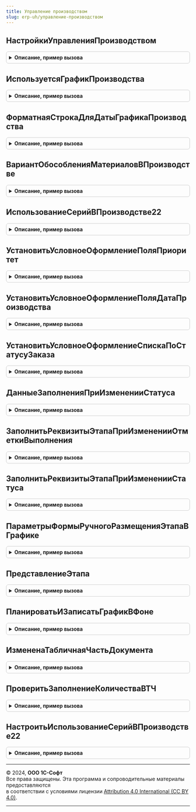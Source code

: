 ```yaml
---
title: Управление производством
slug: erp-uh/управление-производством
---
```



## НастройкиУправленияПроизводством
<details style="margin: 1em 0; padding: 0.5em; border: 1px solid #ccc; border-radius: 6px;">

<summary style="font-weight: bold; cursor: pointer;">Описание, пример вызова</summary>

```bsl

// Получает настройки подсистемы "Межцеховое управление"
//
// Возвращаемое значение:
//   - Структура - настройки управления производством.
//
Функция НастройкиУправленияПроизводством() Экспорт
```

Пример вызова
```bsl
Результат = УправлениеПроизводством.НастройкиУправленияПроизводством() 
```
</details>

## ИспользуетсяГрафикПроизводства
<details style="margin: 1em 0; padding: 0.5em; border: 1px solid #ccc; border-radius: 6px;">

<summary style="font-weight: bold; cursor: pointer;">Описание, пример вызова</summary>

```bsl

// Определяет используется ли график производства.
//
// Параметры:
//  НаборКонстант - КонстантыНабор - значения констант.
//
// Возвращаемое значение:
//   Булево - Истина, если график производства используется.
//
Функция ИспользуетсяГрафикПроизводства(НаборКонстант = Неопределено) Экспорт
```

Пример вызова
```bsl
Результат = УправлениеПроизводством.ИспользуетсяГрафикПроизводства(НаборКонстант);
```
</details>

## ФорматнаяСтрокаДляДатыГрафикаПроизводства
<details style="margin: 1em 0; padding: 0.5em; border: 1px solid #ccc; border-radius: 6px;">

<summary style="font-weight: bold; cursor: pointer;">Описание, пример вызова</summary>

```bsl

// Определяет форматную строку для даты графика производства
//
// Параметры:
//  НаборКонстант - КонстантыНабор - значения констант.
//
// Возвращаемое значение:
//  Строка - форматная строка
//
Функция ФорматнаяСтрокаДляДатыГрафикаПроизводства(НаборКонстант = Неопределено) Экспорт
```

Пример вызова
```bsl
Результат = УправлениеПроизводством.ФорматнаяСтрокаДляДатыГрафикаПроизводства(НаборКонстант);
```
</details>

## ВариантОбособленияМатериаловВПроизводстве
<details style="margin: 1em 0; padding: 0.5em; border: 1px solid #ccc; border-radius: 6px;">

<summary style="font-weight: bold; cursor: pointer;">Описание, пример вызова</summary>

```bsl

// Возвращает вариант обособление материалов в производстве.
//
// Параметры:
//  ХозяйственнаяОперация - ПеречислениеСсылка.ХозяйственныеОперации, Неопределено -
//  ДинамическаяСтруктура - Булево -
//
// Возвращаемое значение:
//  ПеречислениеСсылка.ВариантыОбособленияМатериаловВПроизводстве - вариант обособление материалов в производстве.
//
Функция ВариантОбособленияМатериаловВПроизводстве( Экспорт
```

Пример вызова
```bsl
Результат = УправлениеПроизводством.ВариантОбособленияМатериаловВПроизводстве();
```
</details>

## ИспользованиеСерийВПроизводстве22
<details style="margin: 1em 0; padding: 0.5em; border: 1px solid #ccc; border-radius: 6px;">

<summary style="font-weight: bold; cursor: pointer;">Описание, пример вызова</summary>

```bsl

// Определяет, используются ли серии в производстве версии 2.2.
//
// Возвращаемое значение:
//  Структура - структура со следующими ключами:
//  *ИспользоватьСерииНоменклатуры - Булево - признак использование серий номенклатуры.
//  *УчитыватьСебестоимостьПоСериям - Булево - признак учета себестоимости по сериям.
//
Функция ИспользованиеСерийВПроизводстве22() Экспорт
```

Пример вызова
```bsl
Результат = УправлениеПроизводством.ИспользованиеСерийВПроизводстве22() 
```
</details>

## УстановитьУсловноеОформлениеПоляПриоритет
<details style="margin: 1em 0; padding: 0.5em; border: 1px solid #ccc; border-radius: 6px;">

<summary style="font-weight: bold; cursor: pointer;">Описание, пример вызова</summary>

```bsl

// Добавляет на форму списка условное оформление для поля Приоритет.
//
// Параметры:
//  Форма             - ФормаКлиентскогоПриложения - форма.
//  ИмяСписка         - Строка - имя динамического списка.
//  ИмяПоля           - Строка - имя поля Приоритет динамического списка.
//  ИмяЭлемента       - Строка - имя колонки Приоритет динамического списка.
//  ИспользуетсяОтбор - Булево - Истина, если используется отбор и для него необходимо установить условное оформление.
//  ИмяПоляОтбора     - Строка - имя реквизита формы для отбора.
//  ИмяЭлементаОтбора - Строка - имя элемента формы для отбора.
//
Процедура УстановитьУсловноеОформлениеПоляПриоритет(Форма, ИмяСписка, ИмяПоля, ИмяЭлемента, ИспользуетсяОтбор = Ложь, ИмяПоляОтбора = Неопределено, ИмяЭлементаОтбора = Неопределено) Экспорт
```

Пример вызова
```bsl
УправлениеПроизводством.УстановитьУсловноеОформлениеПоляПриоритет(Форма, ИмяСписка, ИмяПоля, ИмяЭлемента, ИспользуетсяОтбор, ИмяПоляОтбора, ИмяЭлементаОтбора);
```
</details>

## УстановитьУсловноеОформлениеПоляДатаПроизводства
<details style="margin: 1em 0; padding: 0.5em; border: 1px solid #ccc; border-radius: 6px;">

<summary style="font-weight: bold; cursor: pointer;">Описание, пример вызова</summary>

```bsl

// Добавляет на форму списка условное оформление поля ДатаПроизводства
//
//  Параметры:
//   Форма - ФормаКлиентскогоПриложения - форма документа.
//   ИмяСписка - Строка - имя динамического списка.
//   ИмяПоляДата - Строка - условное оформление формы.
//
Процедура УстановитьУсловноеОформлениеПоляДатаПроизводства(Форма, ИмяСписка = "Список", ИмяПоляДата = "Дата") Экспорт
```

Пример вызова
```bsl
УправлениеПроизводством.УстановитьУсловноеОформлениеПоляДатаПроизводства(Форма, ИмяСписка, ИмяПоляДата);
```
</details>

## УстановитьУсловноеОформлениеСпискаПоСтатусуЗаказа
<details style="margin: 1em 0; padding: 0.5em; border: 1px solid #ccc; border-radius: 6px;">

<summary style="font-weight: bold; cursor: pointer;">Описание, пример вызова</summary>

```bsl

// Добавляет на форму списка условное оформление
//
//  Параметры:
//   Форма - ФормаКлиентскогоПриложения - форма документа.
//   ИмяСписка - Строка - имя динамического списка.
//
Процедура УстановитьУсловноеОформлениеСпискаПоСтатусуЗаказа(Форма, ИмяСписка = "Список") Экспорт
```

Пример вызова
```bsl
УправлениеПроизводством.УстановитьУсловноеОформлениеСпискаПоСтатусуЗаказа(Форма, ИмяСписка);
```
</details>

## ДанныеЗаполненияПриИзмененииСтатуса
<details style="margin: 1em 0; padding: 0.5em; border: 1px solid #ccc; border-radius: 6px;">

<summary style="font-weight: bold; cursor: pointer;">Описание, пример вызова</summary>

```bsl

// Структура заполнения данных при изменении статуса
//
// Параметры:
//  Объект                  - ДокументОбъект.ЭтапПроизводства2_2, ДанныеФормыСтруктура - этап.
//  ПлановаяДатаПоступления - Дата - плановая дата поступления изделий.
//
// Возвращаемое значение:
//   - Структура - данные заполнения.
//
Функция ДанныеЗаполненияПриИзмененииСтатуса(Объект, Знач ПлановаяДатаПоступления = Неопределено) Экспорт
```

Пример вызова
```bsl
Результат = УправлениеПроизводством.ДанныеЗаполненияПриИзмененииСтатуса(Объект, ПлановаяДатаПоступления);
```
</details>

## ЗаполнитьРеквизитыЭтапаПриИзмененииОтметкиВыполнения
<details style="margin: 1em 0; padding: 0.5em; border: 1px solid #ccc; border-radius: 6px;">

<summary style="font-weight: bold; cursor: pointer;">Описание, пример вызова</summary>

```bsl

// Выполняет необходимые действия с объектом при изменении отметки выполнения этапа производства.
//
// Параметры:
//  Объект - ДокументОбъект.ЭтапПроизводства2_2 - этап
//  ДанныеЗаполнения - Структура - см. метод ДанныеЗаполненияПриИзмененииСтатуса().
//
// Возвращаемое значение:
//  Строка - содержит список реквизитов, которые были изменены при изменении отметки выполнения.
//
Функция ЗаполнитьРеквизитыЭтапаПриИзмененииОтметкиВыполнения(Объект, ДанныеЗаполнения = Неопределено) Экспорт
```

Пример вызова
```bsl
Результат = УправлениеПроизводством.ЗаполнитьРеквизитыЭтапаПриИзмененииОтметкиВыполнения(Объект, ДанныеЗаполнения);
```
</details>

## ЗаполнитьРеквизитыЭтапаПриИзмененииСтатуса
<details style="margin: 1em 0; padding: 0.5em; border: 1px solid #ccc; border-radius: 6px;">

<summary style="font-weight: bold; cursor: pointer;">Описание, пример вызова</summary>

```bsl

// Выполняет действия необходимые при изменения статуса документа
//
// Параметры:
//  Объект - ДокументОбъект.ЭтапПроизводства2_2 - этап
//  СтатусДоИзменения - ПеречислениеСсылка.СтатусыЭтаповПроизводства2_2 - статус до изменений
//  ДанныеЗаполнения - Структура - см. метод ДанныеЗаполненияПриИзмененииСтатуса().
//
// Возвращаемое значение:
//  Строка - содержит список реквизитов, которые были изменены при смене статуса.
//
Функция ЗаполнитьРеквизитыЭтапаПриИзмененииСтатуса(Объект, СтатусДоИзменения, ДанныеЗаполнения = Неопределено) Экспорт
```

Пример вызова
```bsl
Результат = УправлениеПроизводством.ЗаполнитьРеквизитыЭтапаПриИзмененииСтатуса(Объект, СтатусДоИзменения, ДанныеЗаполнения);
```
</details>

## ПараметрыФормыРучногоРазмещенияЭтапаВГрафике
<details style="margin: 1em 0; padding: 0.5em; border: 1px solid #ccc; border-radius: 6px;">

<summary style="font-weight: bold; cursor: pointer;">Описание, пример вызова</summary>

```bsl

// Возвращает параметры для открытия формы Документ.ЭтапПроизводства2_2.Форма.ФормаРучногоРазмещенияВГрафике.
//
// Параметры:
//  Объект					 - ДокументОбъект.ЭтапПроизводства2_2 - этап производства
//  УникальныйИдентификатор	 - УникальныйИдентификатор - уникальный идентификатор формы.
//
// Возвращаемое значение:
//  Структура - параметры формы ручного размещения этапа в графике.
//
Функция ПараметрыФормыРучногоРазмещенияЭтапаВГрафике(Объект, УникальныйИдентификатор) Экспорт
```

Пример вызова
```bsl
Результат = УправлениеПроизводством.ПараметрыФормыРучногоРазмещенияЭтапаВГрафике(Объект, УникальныйИдентификатор) 
```
</details>

## ПредставлениеЭтапа
<details style="margin: 1em 0; padding: 0.5em; border: 1px solid #ccc; border-radius: 6px;">

<summary style="font-weight: bold; cursor: pointer;">Описание, пример вызова</summary>

```bsl

// Формирует представление этапа, используется для оформления полей в СКД
//
// Параметры:
//  Номер				 - 	Строка - номер
//  НаименованиеЭтапа	 - 	Строка - наименование
//
// Возвращаемое значение:
//  Строка - представление этапа
//
Функция ПредставлениеЭтапа(Номер, НаименованиеЭтапа) Экспорт
```

Пример вызова
```bsl
Результат = УправлениеПроизводством.ПредставлениеЭтапа(Номер, НаименованиеЭтапа) 
```
</details>

## ПланироватьИЗаписатьГрафикВФоне
<details style="margin: 1em 0; padding: 0.5em; border: 1px solid #ccc; border-radius: 6px;">

<summary style="font-weight: bold; cursor: pointer;">Описание, пример вызова</summary>

```bsl

// Инициирует планирование графика производства.
//
// Параметры:
//  НастройкиПланирования - Структура - настройки планирования графика.
//  АдресХранилища - УникальныйИдентификатор, Строка - адрес во временном хранилище,
//		по которому надо поместить результаты планирования.
//
Процедура ПланироватьИЗаписатьГрафикВФоне(НастройкиПланирования, АдресХранилища) Экспорт
```

Пример вызова
```bsl
УправлениеПроизводством.ПланироватьИЗаписатьГрафикВФоне(НастройкиПланирования, АдресХранилища) 
```
</details>

## ИзмененаТабличнаяЧастьДокумента
<details style="margin: 1em 0; padding: 0.5em; border: 1px solid #ccc; border-radius: 6px;">

<summary style="font-weight: bold; cursor: pointer;">Описание, пример вызова</summary>

```bsl

// Проверяет наличие изменений в табличной части документа.
//
// Параметры:
//  ДокументОбъект		 - ДокументОбъект	 - проверяемый документ
//  ДанныеДоИзменения	 - Структура		 - структура, содержащая данные документа до изменения
//  ИмяТаблицы			 - Строка			 - имя проверяемой таблицы
//  Реквизиты			 - Массив			 - массив проверяемых реквизитов.
//
// Возвращаемое значение:
//   - Булево - признак наличия изменений в табличной части.
//
Функция ИзмененаТабличнаяЧастьДокумента(ДокументОбъект, ДанныеДоИзменения, ИмяТаблицы, Реквизиты = Неопределено) Экспорт
```

Пример вызова
```bsl
Результат = УправлениеПроизводством.ИзмененаТабличнаяЧастьДокумента(ДокументОбъект, ДанныеДоИзменения, ИмяТаблицы, Реквизиты);
```
</details>

## ПроверитьЗаполнениеКоличестваВТЧ
<details style="margin: 1em 0; padding: 0.5em; border: 1px solid #ccc; border-radius: 6px;">

<summary style="font-weight: bold; cursor: pointer;">Описание, пример вызова</summary>

```bsl

// Проверяет корректность заполнения количества в табличной части
//
// Параметры:
//  Объект - ДокументОбъект, ОбработкаОбъектИмяОбработки - объект, который нужно проверить
//  ИмяТЧ - Строка - имя проверяемой табличной части
//  МассивНепроверяемыхРеквизитов - Массив - реквизиты, которые необходимо
//		исключить из стандартной процедуры проверки заполнения.
//  Отказ - Булево - флаг отказа от записи объекта (выполнения заданного действия).
//
Процедура ПроверитьЗаполнениеКоличестваВТЧ(Объект, ИмяТЧ, МассивНепроверяемыхРеквизитов, Отказ) Экспорт
```

Пример вызова
```bsl
УправлениеПроизводством.ПроверитьЗаполнениеКоличестваВТЧ(Объект, ИмяТЧ, МассивНепроверяемыхРеквизитов, Отказ) 
```
</details>

## НастроитьИспользованиеСерийВПроизводстве22
<details style="margin: 1em 0; padding: 0.5em; border: 1px solid #ccc; border-radius: 6px;">

<summary style="font-weight: bold; cursor: pointer;">Описание, пример вызова</summary>

```bsl

// Устанавливает значения служебных констант ИспользоватьСерииНоменклатурыПроизводство22
//	и УчитыватьСебестоимостьПоСериямПроизводство22 по данным видов номенклатуры и политик учета серий.
//
Процедура НастроитьИспользованиеСерийВПроизводстве22() Экспорт
```

Пример вызова
```bsl
УправлениеПроизводством.НастроитьИспользованиеСерийВПроизводстве22() 
```
</details>

---

© 2024, **ООО 1С-Софт**  
Все права защищены. Эта программа и сопроводительные материалы предоставляются  
в соответствии с условиями лицензии [Attribution 4.0 International (CC BY 4.0)](https://creativecommons.org/licenses/by/4.0/legalcode).

---
